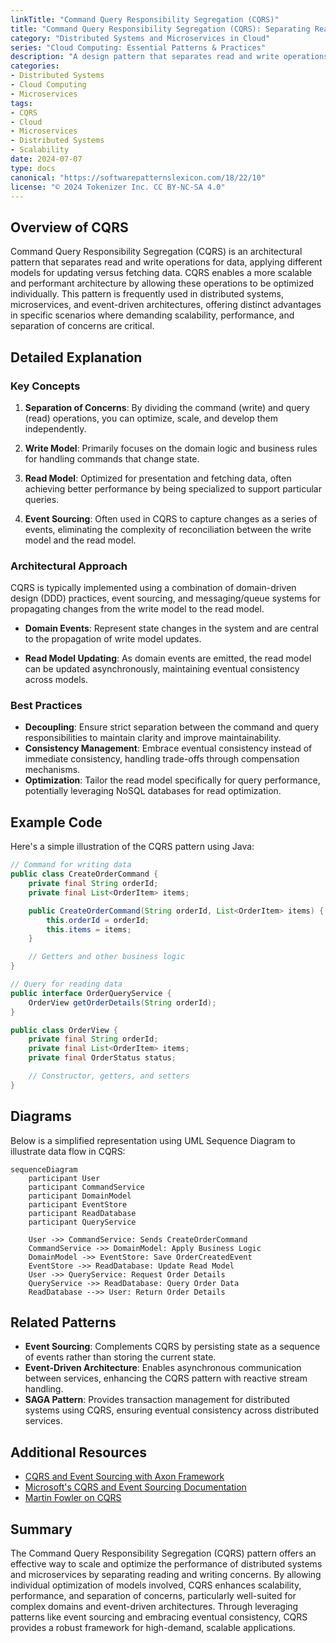 ```yaml
---
linkTitle: "Command Query Responsibility Segregation (CQRS)"
title: "Command Query Responsibility Segregation (CQRS): Separating Read and Write Operations"
category: "Distributed Systems and Microservices in Cloud"
series: "Cloud Computing: Essential Patterns & Practices"
description: "A design pattern that separates read and write operations to improve performance, scalability, and maintainability in distributed systems and microservices architectures."
categories:
- Distributed Systems
- Cloud Computing
- Microservices
tags:
- CQRS
- Cloud
- Microservices
- Distributed Systems
- Scalability
date: 2024-07-07
type: docs
canonical: "https://softwarepatternslexicon.com/18/22/10"
license: "© 2024 Tokenizer Inc. CC BY-NC-SA 4.0"
---
```


## Overview of CQRS

Command Query Responsibility Segregation (CQRS) is an architectural pattern that separates read and write operations for data, applying different models for updating versus fetching data. CQRS enables a more scalable and performant architecture by allowing these operations to be optimized individually. This pattern is frequently used in distributed systems, microservices, and event-driven architectures, offering distinct advantages in specific scenarios where demanding scalability, performance, and separation of concerns are critical.

## Detailed Explanation

### Key Concepts

1. **Separation of Concerns**: By dividing the command (write) and query (read) operations, you can optimize, scale, and develop them independently.

2. **Write Model**: Primarily focuses on the domain logic and business rules for handling commands that change state.

3. **Read Model**: Optimized for presentation and fetching data, often achieving better performance by being specialized to support particular queries.

4. **Event Sourcing**: Often used in CQRS to capture changes as a series of events, eliminating the complexity of reconciliation between the write model and the read model.

### Architectural Approach

CQRS is typically implemented using a combination of domain-driven design (DDD) practices, event sourcing, and messaging/queue systems for propagating changes from the write model to the read model.

- **Domain Events**: Represent state changes in the system and are central to the propagation of write model updates.

- **Read Model Updating**: As domain events are emitted, the read model can be updated asynchronously, maintaining eventual consistency across models.

### Best Practices

- **Decoupling**: Ensure strict separation between the command and query responsibilities to maintain clarity and improve maintainability.
- **Consistency Management**: Embrace eventual consistency instead of immediate consistency, handling trade-offs through compensation mechanisms.
- **Optimization**: Tailor the read model specifically for query performance, potentially leveraging NoSQL databases for read optimization.

## Example Code

Here's a simple illustration of the CQRS pattern using Java:

```java
// Command for writing data
public class CreateOrderCommand {
    private final String orderId;
    private final List<OrderItem> items;

    public CreateOrderCommand(String orderId, List<OrderItem> items) {
        this.orderId = orderId;
        this.items = items;
    }

    // Getters and other business logic
}

// Query for reading data
public interface OrderQueryService {
    OrderView getOrderDetails(String orderId);
}

public class OrderView {
    private final String orderId;
    private final List<OrderItem> items;
    private final OrderStatus status;

    // Constructor, getters, and setters
}
```

## Diagrams

Below is a simplified representation using UML Sequence Diagram to illustrate data flow in CQRS:

```mermaid
sequenceDiagram
    participant User
    participant CommandService
    participant DomainModel
    participant EventStore
    participant ReadDatabase
    participant QueryService
    
    User ->> CommandService: Sends CreateOrderCommand
    CommandService ->> DomainModel: Apply Business Logic
    DomainModel ->> EventStore: Save OrderCreatedEvent
    EventStore ->> ReadDatabase: Update Read Model
    User ->> QueryService: Request Order Details
    QueryService ->> ReadDatabase: Query Order Data
    ReadDatabase -->> User: Return Order Details
```

## Related Patterns

- **Event Sourcing**: Complements CQRS by persisting state as a sequence of events rather than storing the current state.
- **Event-Driven Architecture**: Enables asynchronous communication between services, enhancing the CQRS pattern with reactive stream handling.
- **SAGA Pattern**: Provides transaction management for distributed systems using CQRS, ensuring eventual consistency across distributed services.

## Additional Resources

- [CQRS and Event Sourcing with Axon Framework](https://axoniq.io/)
- [Microsoft's CQRS and Event Sourcing Documentation](https://docs.microsoft.com/en-us/azure/architecture/patterns/cqrs)
- [Martin Fowler on CQRS](https://martinfowler.com/bliki/CQRS.html)

## Summary

The Command Query Responsibility Segregation (CQRS) pattern offers an effective way to scale and optimize the performance of distributed systems and microservices by separating reading and writing concerns. By allowing individual optimization of models involved, CQRS enhances scalability, performance, and separation of concerns, particularly well-suited for complex domains and event-driven architectures. Through leveraging patterns like event sourcing and embracing eventual consistency, CQRS provides a robust framework for high-demand, scalable applications.
